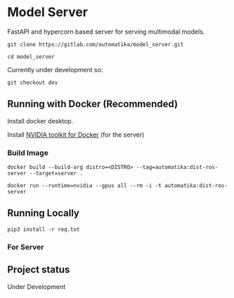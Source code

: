 # Model Server

FastAPI and hypercorn based server for serving multimodal models.

`git clone https://gitlab.com/automatika/model_server.git`

`cd model_server`

Currently under development so:

`git checkout dev`

## Running with Docker (Recommended)

Install docker desktop.

Install [NVIDIA toolkit for Docker](https://docs.nvidia.com/datacenter/cloud-native/container-toolkit/latest/install-guide.html) (for the server)

### Build Image

`docker build --build-arg distro=<DISTRO> --tag=automatika:dist-ros-server --target=server .`

`docker run --runtime=nvidia --gpus all --rm -i -t automatika:dist-ros-server`

## Running Locally

`pip3 install -r req.txt`

### For Server



## Project status
Under Development
